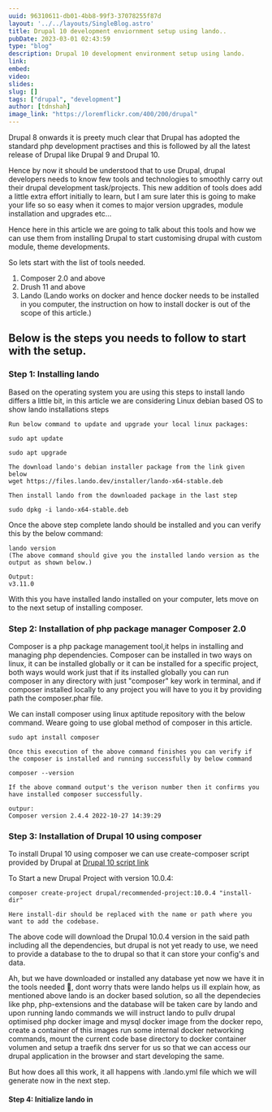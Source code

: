 ```yaml
---
uuid: 96310611-db01-4bb8-99f3-37078255f87d
layout: '../../layouts/SingleBlog.astro'
title: Drupal 10 development enviornment setup using lando..
pubDate: 2023-03-01 02:43:59
type: "blog"
description: Drupal 10 development environment setup using lando.
link: 
embed: 
video: 
slides: 
slug: []
tags: ["drupal", "development"]
author: [tdnshah]
image_link: "https://loremflickr.com/400/200/drupal"
---
```


Drupal 8 onwards it is preety much clear that Drupal has adopted the standard php development practises and this is followed by all the latest release of Drupal like Drupal 9 and Drupal 10.

Hence by now it should be understood that to use Drupal, drupal developers needs to know few tools and technologies to smoothly carry out their drupal development task/projects. This new addition of tools does add a little extra effort initially to learn, but I am sure later this is going to make your life so so easy when it comes to major version upgrades, module installation and upgrades etc...

Hence here in this article we are going to talk about this tools and how we can use them from installing Drupal to start customising drupal with custom module, theme developments.

So lets start with the list of tools needed.

1. Composer 2.0 and above
2. Drush 11 and above
3. Lando (Lando works on docker and hence docker needs to be installed in you computer, the instruction on how to install docker is out of the scope of this article.)

## Below is the steps you needs to follow to start with the setup. 

### Step 1: Installing lando 

Based on the operating system you are using this steps to install lando differs a little bit, in this article we are considering Linux debian based OS to show lando installations steps

```
Run below command to update and upgrade your local linux packages:

sudo apt update 

sudo apt upgrade

```

```
The download lando's debian installer package from the link given below
wget https://files.lando.dev/installer/lando-x64-stable.deb

Then install lando from the downloaded package in the last step

sudo dpkg -i lando-x64-stable.deb
```

Once the above step complete lando should be installed and you can verify this by the below command:

```
lando version
(The above command should give you the installed lando version as the output as shown below.)

Output:
v3.11.0
```

With this you have installed lando installed on your computer, lets move on to the next setup of installing composer.

### Step 2: Installation of php package manager Composer 2.0

Composer is a php package management tool,it helps in installing and managing php dependencies. Composer can be installed in two ways on linux, it can be installed globally or it can be installed for a specific project, both ways would work just that if its installed globally you can run composer in any directory with just "composer" key work in terminal, and if composer installed locally to any project you will have to you it by providing path the composer.phar file.

We can install composer using linux aptitude repository with the below command. Weare going to use global method of composer in this article.

```
sudo apt install composer 

Once this execution of the above command finishes you can verify if the composer is installed and running successfully by below command 

composer --version

If the above command output's the verison number then it confirms you have installed composer successfully.

outpur:
Composer version 2.4.4 2022-10-27 14:39:29

```
### Step 3: Installation of Drupal 10 using composer 

To install Drupal 10 using composer we can use create-composer script provided by Drupal at <a href="https://www.drupal.org/project/drupal/releases/10.0.4" target="_blank">Drupal 10 script link</a>

To Start a new Drupal Project with version 10.0.4:

```
composer create-project drupal/recommended-project:10.0.4 "install-dir"

Here install-dir should be replaced with the name or path where you want to add the codebase.
```

The above code will download the Drupal 10.0.4 version in the said path including all the dependencies, but drupal is not yet ready to use, we need to provide a database to the to drupal so that it can store your config's and data.

Ah, but we have downloaded or installed any database yet now we have it in the tools needed 🤔, dont worry thats were lando helps us ill explain how, as mentioned above lando is an docker based solution, so all the dependecies like php, php-extensions and the database will be taken care by lando and upon running lando commands we will instruct lando to pullv drupal optimised php docker image and mysql docker image from the docker repo, create a container of this images run some internal docker networking commands, mount the current code base directory to docker container volumen and setup a traefik dns server for us so that we can access our drupal application in the browser and start developing the same.

But how does all this work, it all happens with .lando.yml file which we will generate now in the next step.
#### Step 4: Initialize lando in 